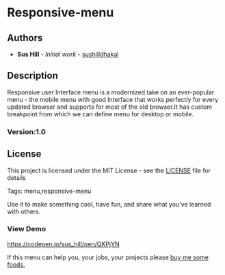 # Responsive-menu

## Authors

* **Sus Hill** - *Initial work* - [sushilldhakal](https://github.com/sushilldhakal)


## Description
Responsive user Interface menu is a modernized take on an ever-popular menu - the mobile menu with good Interface that 
works perfectly for every updated browser and supports for most of the old browser.It has custom breakpoint from which we can 
define menu for desktop or mobile.

### Version:1.0

## License

This project is licensed under the MIT License - see the [LICENSE](https://github.com/sushilldhakal/Indrajeet/blob/master/LICENSE) file for details

Tags: menu,responsive-menu

Use it to make something cool, have fun, and share what you've learned with others.

### View Demo 
https://codepen.io/sus_hill/pen/QKPjYN

If this menu can help you, your jobs, your projects please <a href="https://www.paypal.com/cgi-bin/webscr?cmd=_donations&business=LLV2UBSXHX328&lc=US&item_name=Indrajeet&currency_code=USD&bn=PP%2dDonationsBF%3abtn_donateCC_LG%2egif%3aNonHosted"> buy me some foods.</a>






